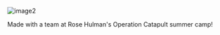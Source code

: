 ![image2](https://github.com/user-attachments/assets/b66430a4-5365-4c61-a8fc-b8d66d719938)

Made with a team at Rose Hulman's Operation Catapult summer camp!
